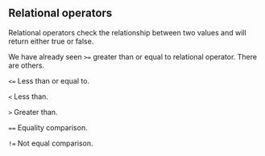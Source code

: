## Relational operators

 Relational operators check the relationship between two values and will return either true or false.

 We have already seen `>=` greater than or equal to relational operator. There are others.

`<=` Less than or equal to.

`<` Less than.

`>` Greater than.

`==` Equality comparison. 

`!=` Not equal comparison.